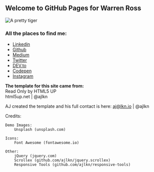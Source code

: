 ## Welcome to GitHub Pages  for Warren Ross
![A pretty tiger](https://upload.wikimedia.org/wikipedia/commons/5/56/Tiger.50.jpg)



### All the places to find me:
- [Linkedin](https://www.linkedin.com/in/warrenrross)
- [Github](https://github.com/warrenrross)
- [Medium](https://medium.com/@warrenrross)
- [Twitter](https://twitter.com/warrenrross)
- [DEV.to](https://dev.to/warrenrross)
- [Codepen](https://codepen.io/warrenrross)
- [Instagram](https://www.instagram.com/warrenrross/)


**The template for this site came from:**  
Read Only by HTML5 UP  
html5up.net | @ajlkn  

AJ created the template and his full contact is here:
aj@lkn.io | @ajlkn



Credits:

	Demo Images:
		Unsplash (unsplash.com)

	Icons:
		Font Awesome (fontawesome.io)

	Other:
		jQuery (jquery.com)
		Scrollex (github.com/ajlkn/jquery.scrollex)
		Responsive Tools (github.com/ajlkn/responsive-tools)
